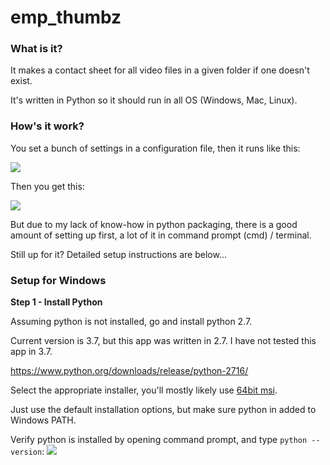 # emp_thumbz
### What is it?
It makes a contact sheet for all video files in a given folder if one doesn't exist.

It's written in Python so it should run in all OS (Windows, Mac, Linux).

### How's it work?
You set a bunch of settings in a configuration file, then it runs like this:

![](https://i.imgur.com/xdwklzx.jpg)

Then you get this:

![](https://i.imgur.com/clzZE5D.jpg)

But due to my lack of know-how in python packaging, there is a good amount of setting up first, a lot of it in command prompt (cmd) / terminal.

Still up for it?  Detailed setup instructions are below...

### Setup for Windows
**Step 1 - Install Python**

Assuming python is not installed, go and install python 2.7.

Current version is 3.7, but this app was written in 2.7.  I have not tested this app in 3.7.

https://www.python.org/downloads/release/python-2716/

Select the appropriate installer, you'll mostly likely use [64bit msi](https://www.python.org/ftp/python/2.7.16/python-2.7.16.amd64.msi).

Just use the default installation options, but make sure python in added to Windows PATH.

Verify python is installed by opening command prompt, and type `python --version`: 
![](https://i.imgur.com/tgQH4vT.png)


